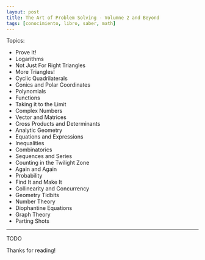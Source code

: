 ```yaml
---
layout: post
title: The Art of Problem Solving - Volumne 2 and Beyond
tags: [conocimiento, libro, saber, math]
---
```


<!--Resumen-->

Topics:
- Prove It!
- Logarithms
- Not Just For Right Triangles
- More Triangles!
- Cyclic Quadrilaterals
- Conics and Polar Coordinates
- Polynomials
- Functions
- Taking it to the Limit
- Complex Numbers
- Vector and Matrices
- Cross Products and Determinants
- Analytic Geometry
- Equations and Expressions
- Inequalities
- Combinatorics
- Sequences and Series
- Counting in the Twilight Zone
- Again and Again
- Probability
- Find It and Make It
- Collinearity and Concurrency
- Geometry Tidbits
- Number Theory
- Diophantine Equations
- Graph Theory
- Parting Shots

---

<!--more-->
TODO
  
Thanks for reading!